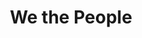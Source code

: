 ---
pid: CH227
title: We the People
location_transcription: At oval on Ben Frank Parkway
zipcode: '19107'
outside_phl: 
neighborhood: Washington Square West,Avenue of The Arts,Midtown Village,Chinatown
age: '25'
age_range: 20-29
instagram: 
image_file_name: CH_227.jpg
proposal_transcription: |-
  Statues of individuals, male, female, young, children, elderly, multi-Ethnic, handicaped, walking together. All statues are happy, with their expressions and poses appearing as if they are walking together toward a better future.
  A monument celebrating all the diverse people that make up Philadelphia and the brotherly love among them.
  [elderly couple, child, leave center open for people to stand & take photos - shoe prints at this spot to indicate to people stand there., mother & child (holding hands?), wheelchair bound male, young male]
topic: Brotherly Love,Inclusivity
topic_summary: 0, 0
type: Interactive,Sculpture Statue
keywords_other: self, diversity, neighbors, people
credit: Nazita Bakhtari
image_labels: 
twitter: 
facebook: 
permalink: "/monuments/ch227/"
layout: item-page
---